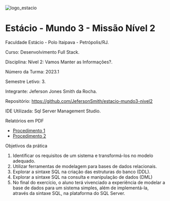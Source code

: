 ![logo_estacio](https://github.com/JefersonSmith/estacio-mundo3-nivel1/assets/123952270/06e97046-048c-44b8-bd22-3dbd7963e864)

<h1>Estácio - Mundo 3 - Missão Nível 2</h1>



Faculdade Estácio - Polo Itaipava - Petrópolis/RJ.
 
Curso: Desenvolvimento Full Stack.
 
Disciplina: Nível 2: Vamos Manter as Informações?.
 
Número da Turma: 2023.1
 
Semestre Letivo: 3.

Integrante: Jeferson Jones Smith da Rocha.

Repositório: https://github.com/JefersonSmith/estacio-mundo3-nivel2

IDE Utilizada: Sql Server Management Studio.

Relatórios em PDF
* [Procedimento 1](https://github.com/JefersonSmith/estacio-mundo3-nivel2/blob/main/Procedimento%201.pdf)
* [Procedimento 2](https://github.com/JefersonSmith/estacio-mundo3-nivel2/blob/main/Procedimento%202.pdf)





Objetivos da prática
1.	Identificar os requisitos de um sistema e transformá-los no modelo adequado.
2.	Utilizar ferramentas de modelagem para bases de dados relacionais.
3.	Explorar a sintaxe SQL na criação das estruturas do banco (DDL).
4.	Explorar a sintaxe SQL na consulta e manipulação de dados (DML)
5.	No final do exercício, o aluno terá vivenciado a experiência de modelar a base de dados para um sistema simples, além de implementá-la, através da sintaxe SQL, na plataforma do SQL Server.

